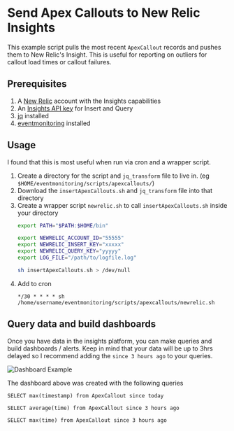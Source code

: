 # Send Apex Callouts to New Relic Insights

This example script pulls the most recent `ApexCallout` records and pushes them to New Relic's Insight.  This is useful for reporting on outliers for callout load times or callout failures.

## Prerequisites
1.  A [New Relic](https://newrelic.com) account with the Insights capabilities
2.  An [Insights API key](https://docs.newrelic.com/docs/insights/insights-data-sources/custom-data/insert-custom-events-insights-api#register) for Insert and Query
3.  [jq](https://stedolan.github.io/jq/download/) installed
4.  [eventmonitoring](https://www.npmjs.com/package/sfdc-eventmonitoring) installed

## Usage
I found that this is most useful when run via cron and a wrapper script.

1.  Create a directory for the script and `jq_transform` file to live in.  (eg `$HOME/eventmonitoring/scripts/apexcallouts/`)
2.  Download the `insertApexCallouts.sh` and `jq_transform` file into that directory
3.  Create a wrapper script `newrelic.sh` to call `insertApexCallouts.sh` inside your directory
    ```bash
    export PATH="$PATH:$HOME/bin"

    export NEWRELIC_ACCOUNT_ID="55555"
    export NEWRELIC_INSERT_KEY="xxxxx"
    export NEWRELIC_QUERY_KEY="yyyyy"
    export LOG_FILE="/path/to/logfile.log"

    sh insertApexCallouts.sh > /dev/null
    ```
4.  Add to cron
    ```text
    */30 * * * * sh /home/username/eventmonitoring/scripts/apexcallouts/newrelic.sh
    ```

## Query data and build dashboards
Once you have data in the insights platform, you can make queries and build dashboards / alerts.  Keep in mind that your data will be up to 3hrs delayed so I recommend adding the `since 3 hours ago` to your queries.

![Dashboard Example](https://raw.githubusercontent.com/pcon/sfdc-eventMonitoring/master/examples/newrelic/dashboard.png)

The dashboard above was created with the following queries

```text
SELECT max(timestamp) from ApexCallout since today
```

```text
SELECT average(time) from ApexCallout since 3 hours ago
```

```text
SELECT max(time) from ApexCallout since 3 hours ago
```